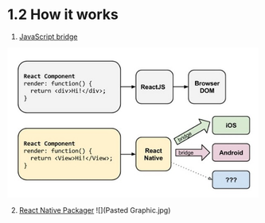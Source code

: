 # 1.2 How it works
1. [JavaScript bridge](https://www.infoq.com/articles/react-native-introduction)

![](21.jpg)

2. [React Native Packager](https://github.com/facebook/react-native/tree/master/packager)
![](Pasted Graphic.jpg)
